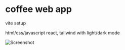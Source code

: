 # coffee web app

vite setup

html/css/javascript react, tailwind with light/dark mode

![Screenshot](coffee-app.png)
